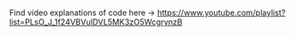 Find video explanations of code here -> https://www.youtube.com/playlist?list=PLsO_J_1f24VBVulDVL5MK3zO5WcgrynzB
